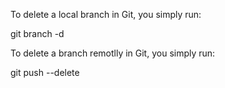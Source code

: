 To delete a local branch in Git, you simply run:

git branch -d <branch-name>

To delete a  branch remotlly in Git, you simply run:

git push --delete <remote name> <branch name>
